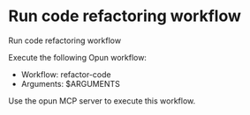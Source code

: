 # Run code refactoring workflow

Run code refactoring workflow

Execute the following Opun workflow:
- Workflow: refactor-code
- Arguments: $ARGUMENTS

Use the opun MCP server to execute this workflow.
